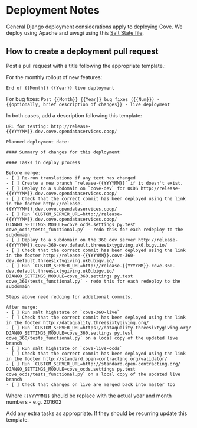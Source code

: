 # Deployment Notes

General Django deployment considerations apply to deploying Cove. We deploy using Apache and uwsgi using this  [Salt State file](https://github.com/OpenDataServices/opendataservices-deploy/blob/master/salt/cove.sls).

## How to create a deployment pull request


Post a pull request with a title following the appropriate template.:

For the monthly rollout of new features:
```
End of {{Month}} {{Year}} live deployment 
```

For bug fixes:
``
Post {{Month}} {{Year}} bug fixes ({{Num}}) - {{optionally, brief description of changes}} - live deployment 
``

In both cases, add a description following this template:
```
URL for testing: http://release-{{YYYYMM}}.dev.cove.opendataservices.coop/

Planned deployment date: 

#### Summary of changes for this deployment

#### Tasks in deploy process

Before merge:
- [ ] Re-run translations if any text has changed
- [ ] Create a new branch `release-{{YYYYMM}}` if it doesn't exist.
- [ ] Deploy to a subdomain on `cove-dev` for OCDS http://release-{{YYYYMM}}.dev.cove.opendataservices.coop/
- [ ] Check that the correct commit has been deployed using the link in the footer http://release-{{YYYYMM}}.dev.cove.opendataservices.coop/
- [ ] Run `CUSTOM_SERVER_URL=http://release-{{YYYYMM}}.dev.cove.opendataservices.coop/ DJANGO_SETTINGS_MODULE=cove_ocds.settings py.test cove_ocds/tests_functional.py` - redo this for each redeploy to the subdomain
- [ ] Deploy to a subdomain on the 360 dev server http://release-{{YYYYMM}}.cove-360-dev.default.threesixtygiving.uk0.bigv.io/
- [ ] Check that the correct commit has been deployed using the link in the footer http://release-{{YYYYMM}}.cove-360-dev.default.threesixtygiving.uk0.bigv.io/ 
- [ ] Run `CUSTOM_SERVER_URL=http://release-{{YYYYMM}}.cove-360-dev.default.threesixtygiving.uk0.bigv.io/  DJANGO_SETTINGS_MODULE=cove_360.settings py.test cove_360/tests_functional.py` - redo this for each redeploy to the subdomain

Steps above need redoing for additional commits.

After merge:
- [ ] Run salt highstate on `cove-360-live`
- [ ] Check that the correct commit has been deployed using the link in the footer http://dataquality.threesixtygiving.org/
- [ ] Run `CUSTOM_SERVER_URL=https://dataquality.threesixtygiving.org/ DJANGO_SETTINGS_MODULE=cove_360.settings py.test cove_360/tests_functional.py` on a local copy of the updated live branch
- [ ] Run salt highstate on `cove-live-ocds`
- [ ] Check that the correct commit has been deployed using the link in the footer http://standard.open-contracting.org/validator/
- [ ] Run `CUSTOM_SERVER_URL=http://standard.open-contracting.org/ DJANGO_SETTINGS_MODULE=cove_ocds.settings py.test cove_ocds/tests_functional.py` on a local copy of the updated live branch
- [ ] Check that changes on live are merged back into master too
```

Where `{{YYYYMM}}` should be replace with the actual year and month numbers - e.g. 201602

Add any extra tasks as appropriate. If they should be recurring update this template.
